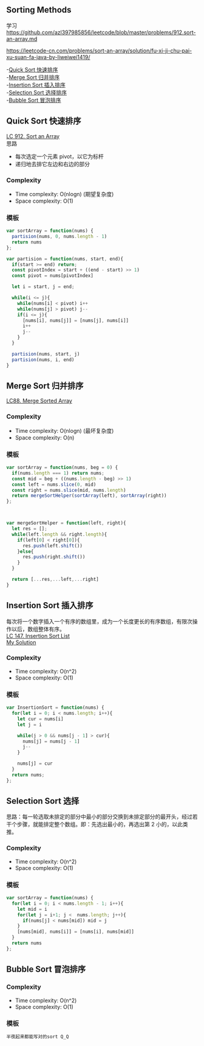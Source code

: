 ## Sorting Methods

学习 https://github.com/azl397985856/leetcode/blob/master/problems/912.sort-an-array.md

https://leetcode-cn.com/problems/sort-an-array/solution/fu-xi-ji-chu-pai-xu-suan-fa-java-by-liweiwei1419/

-[Quick Sort 快速排序](#Quick-Sort-快速排序)  
-[Merge Sort 归并排序](#Merge-Sort-归并排序)  
-[Insertion Sort 插入排序](#Insertion-Sort-插入排序)  
-[Selection Sort 选择排序](#Selection-Sort-选择排序)  
-[Bubble Sort 冒泡排序](#Bubble-Sort-冒泡排序)

## Quick Sort 快速排序

[LC 912. Sort an Array](https://leetcode-cn.com/problems/sort-an-array/)  
思路

- 每次选定一个元素 pivot，以它为标杆
- 递归地去排它左边和右边的部分

### Complexity

- Time complexity: O(nlogn) (期望复杂度)
- Space complexity: O(1)

### 模板

```JavaScript
var sortArray = function(nums) {
  partision(nums, 0, nums.length - 1)
  return nums
};

var partision = function(nums, start, end){
  if(start >= end) return;
  const pivotIndex = start + ((end - start) >> 1)
  const pivot = nums[pivotIndex]

  let i = start, j = end;

  while(i <= j){
    while(nums[i] < pivot) i++
    while(nums[j] > pivot) j--
    if(i <= j){
      [nums[i], nums[j]] = [nums[j], nums[i]]
      i++
      j--
    }
  }

  partision(nums, start, j)
  partision(nums, i, end)
}
```

## Merge Sort 归并排序

[LC88. Merge Sorted Array](https://leetcode-cn.com/problems/merge-sorted-array/)

### Complexity

- Time complexity: O(nlogn) (最坏复杂度)
- Space complexity: O(n)

### 模板

```JavaScript
var sortArray = function(nums, beg = 0) {
  if(nums.length === 1) return nums;
  const mid = beg + ((nums.length - beg) >> 1)
  const left = nums.slice(0, mid)
  const right = nums.slice(mid, nums.length)
  return mergeSortHelper(sortArray(left), sortArray(right))
};



var mergeSortHelper = function(left, right){
  let res = [];
  while(left.length && right.length){
    if(left[0] < right[0]){
      res.push(left.shift())
    }else{
      res.push(right.shift())
    }
  }

  return [...res,...left,...right]
}

```

## Insertion Sort 插入排序

每次将一个数字插入一个有序的数组里，成为一个长度更长的有序数组，有限次操作以后，数组整体有序。  
[LC 147. Insertion Sort List](https://leetcode-cn.com/problems/insertion-sort-list/)  
[My Solution](https://github.com/lilyzhaoyilu/LeetCode-Notes/blob/master/Basic200/LC147.%20Insertion%20Sort%20List.md)

### Complexity

- Time complexity: O(n^2)
- Space complexity: O(1)

### 模板

```JavaScript
var InsertionSort = function(nums) {
  for(let i = 0; i < nums.length; i++){
    let cur = nums[i]
    let j = i

    while(j > 0 && nums[j - 1] > cur){
      nums[j] = nums[j - 1]
      j--
    }

    nums[j] = cur
  }
  return nums;
};

```

## Selection Sort 选择

思路：每一轮选取未排定的部分中最小的部分交换到未排定部分的最开头，经过若干个步骤，就能排定整个数组。即：先选出最小的，再选出第 2 小的，以此类推。

### Complexity

- Time complexity: O(n^2)
- Space complexity: O(1)

### 模板

```JavaScript
var sortArray = function(nums) {
  for(let i = 0; i < nums.length - 1; i++){
    let mid = i
    for(let j = i+1; j <  nums.length; j++){
      if(nums[j] < nums[mid]) mid = j
    }
    [nums[mid], nums[i]] = [nums[i], nums[mid]]
  }
  return nums
};

```

## Bubble Sort 冒泡排序

### Complexity

- Time complexity: O(n^2)
- Space complexity: O(1)

### 模板

```JavaScript
半夜起来都能写对的sort Q_Q

```
